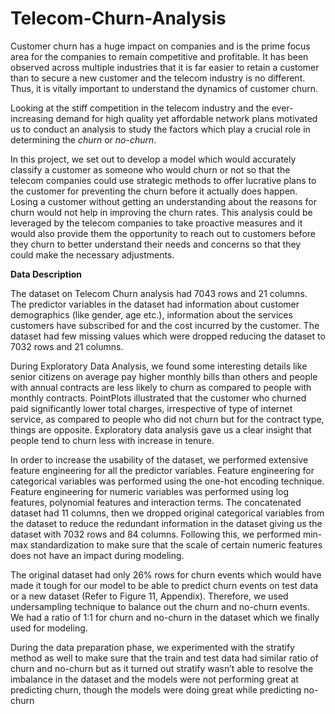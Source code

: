 # Telecom-Churn-Analysis
Customer churn has a huge impact on companies and is the prime focus area for the companies to remain competitive and profitable. It has been observed across multiple industries that it is far easier to retain a customer than to secure a new customer and the telecom industry is no different. Thus, it is vitally important to understand the dynamics of customer churn.  

Looking at the stiff competition in the telecom industry and the ever-increasing demand for high quality yet affordable network plans motivated us to conduct an analysis to study the factors which play a crucial role in determining the *churn* or *no-churn*. 

In this project, we set out to develop a model which would accurately classify a customer as someone who would churn or not so that the telecom companies could use strategic methods to offer lucrative plans to the customer for preventing the churn before it actually does happen. Losing a customer without getting an understanding about the reasons for churn would not help in improving the churn rates. This analysis could be leveraged by the telecom companies to take proactive measures and it would also provide them the opportunity to reach out to customers before they churn to better understand their needs and concerns so that they could make the necessary adjustments.

**Data Description**

The dataset on Telecom Churn analysis had 7043 rows and 21 columns. The predictor variables in the dataset had information about customer demographics (like gender, age etc.), information about the services customers have subscribed for and the cost incurred by the customer. The dataset had few missing values which were dropped reducing the dataset to 7032 rows and 21 columns.

During Exploratory Data Analysis, we found some interesting details like senior citizens on average pay higher monthly bills than others and people with annual contracts are less likely to churn as compared to people with monthly contracts. PointPlots illustrated that the customer who churned paid significantly lower total charges, irrespective of type of internet service, as compared to people who did not churn but for the contract type, things are opposite. Exploratory data analysis gave us a clear insight that people tend to churn less with increase in tenure.

In order to increase the usability of the dataset, we performed extensive feature engineering for all the predictor variables. Feature engineering for categorical variables was performed using the one-hot encoding technique. Feature engineering for numeric variables was performed using log features, polynomial features and interaction terms. The concatenated dataset had 11 columns, then we dropped original categorical variables from the dataset to reduce the redundant information in the dataset giving us the dataset with 7032 rows and 84 columns. Following this, we performed min-max standardization to make sure that the scale of certain numeric features does not have an impact during modeling.

The original dataset had only 26% rows for churn events which would have made it tough for our model to be able to predict churn events on test data or a new dataset (Refer to Figure 11, Appendix). Therefore, we used undersampling technique to balance out the churn and no-churn events. We had a ratio of 1:1 for churn and no-churn in the dataset which we finally used for modeling.

During the data preparation phase, we experimented with the stratify method as well to make sure that the train and test data had similar ratio of churn and no-churn but as it turned out stratify wasn’t able to resolve the imbalance in the dataset and the models were not performing great at predicting churn, though the models were doing great while predicting no-churn
